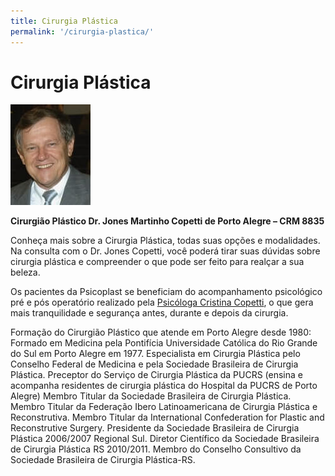 ```yaml
---
title: Cirurgia Plástica
permalink: '/cirurgia-plastica/'
---
```


# Cirurgia Plástica

![Cirurgião Plástico Dr. Jones Martinho Copetti](/img/cirurgiao-plastico-de-porto-alegre-dr-jones-martinho-copetti.jpg)

**Cirurgião Plástico Dr. Jones Martinho Copetti de Porto Alegre – CRM 8835**

Conheça mais sobre a Cirurgia Plástica, todas suas opções e modalidades. Na consulta com o Dr. Jones Copetti, você poderá tirar suas dúvidas sobre cirurgia plástica e compreender o que pode ser feito para realçar a sua beleza.

Os pacientes da Psicoplast se beneficiam do acompanhamento psicológico pré e pós operatório realizado pela [Psicóloga Cristina Copetti](/psicologia/), o que gera mais tranquilidade e segurança antes, durante e depois da cirurgia.

Formação do Cirurgião Plástico que atende em Porto Alegre desde 1980:
Formado em Medicina pela Pontifícia Universidade Católica do Rio Grande do Sul em Porto Alegre em 1977.
Especialista em Cirurgia Plástica pelo Conselho Federal de Medicina e pela Sociedade Brasileira de Cirurgia Plástica.
Preceptor do Serviço de Cirurgia Plástica da PUCRS (ensina e acompanha residentes de cirurgia plástica do Hospital da PUCRS de Porto Alegre)
Membro Titular da Sociedade Brasileira de Cirurgia Plástica.
Membro Titular da Federação Ibero Latinoamericana de Cirurgia Plástica e Reconstrutiva.
Membro Titular da International Confederation for Plastic and Reconstrutive Surgery.
Presidente da Sociedade Brasileira de Cirurgia Plástica 2006/2007 Regional Sul.
Diretor Científico da Sociedade Brasileira de Cirurgia Plástica RS 2010/2011.
Membro do Conselho Consultivo da Sociedade Brasileira de Cirurgia Plástica-RS.

